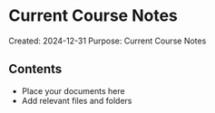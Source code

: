 # Current Course Notes
Created: 2024-12-31
Purpose: Current Course Notes

## Contents
- Place your documents here
- Add relevant files and folders
